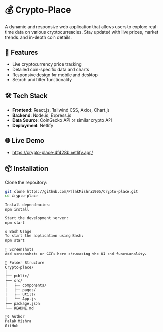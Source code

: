 # 💰 Crypto-Place

A dynamic and responsive web application that allows users to explore real-time data on various cryptocurrencies. Stay updated with live prices, market trends, and in-depth coin details.

## 🚀 Features

- Live cryptocurrency price tracking
- Detailed coin-specific data and charts
- Responsive design for mobile and desktop
- Search and filter functionality

## 🛠️ Tech Stack

- **Frontend**: React.js, Tailwind CSS, Axios, Chart.js
- **Backend**: Node.js, Express.js
- **Data Source**: CoinGecko API or similar crypto API
- **Deployment**:  Netlify 

## 🌐 Live Demo

- https://crypto-place-4f428b.netlify.app/

## 📦 Installation

Clone the repository:

```bash
git clone https://github.com/PalakMishra1905/Crypto-place.git
cd Crypto-place

Install dependencies:
npm install

Start the development server:
npm start

⚙️ Bash Usage
To start the application using Bash:
npm start

📸 Screenshots
Add screenshots or GIFs here showcasing the UI and functionality.

📁 Folder Structure
Crypto-place/
│
├── public/
├── src/
│   ├── components/
│   ├── pages/
│   ├── utils/
│   └── App.js
├── package.json
└── README.md

🙋‍♀️ Author
Palak Mishra
GitHub


